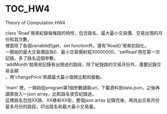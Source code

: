 TOC_HW4
=======

Theory of Computation HW4


class 'Road'用來紀錄每條路的特性，包含路名、最大最小交易價、交易出現的月份和其次數，  
裡面除了各個variable的get、set function外，還有'Road()'用來初始化，  
一開始的最大交易價設為0、最小交易價射程30000000，'setRoad'用在第一次記錄，多了路名這個參數，  
'addMonth'就用來記錄有出現過的路段，除了紀錄路的交易月份外，還要記錄交易金額  
，用'changePrice'來跟最大最小值做比較和變動。
  
  
'main' 裡，一開始從program第1個參數讀取url，下載資料到data.json，之後再讀黨放入一json array，比較路名使否紀錄過，  
這裡路名包括XX路、XX巷和XX街，整個json array 記錄完後，再找出交易月份最多月份的路段，印出路名和最大最小交易量。  
